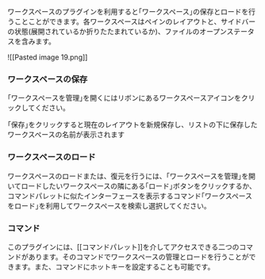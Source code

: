 
ワークスペースのプラグインを利用すると｢ワークスペース｣の保存とロードを行うことことができます。各ワークスペースはペインのレイアウトと、サイドバーの状態(展開されているか折りたたまれているか)、ファイルのオープンステータスを含みます。

![[Pasted image 19.png]]

### ワークスペースの保存

｢ワークスペースを管理｣を開くにはリボンにあるワークスペースアイコンをクリックしてください。

｢保存｣をクリックすると現在のレイアウトを新規保存し、リストの下に保存したワークスペースの名前が表示されます

### ワークスペースのロード

ワークスペースのロードまたは、復元を行うには、｢ワークスペースを管理｣を開いてロードしたいワークスペースの隣にある｢ロード｣ボタンをクリックするか、コマンドパレットに似たインターフェースを表示するコマンド｢ワークスペースをロード｣を利用してワークスペースを検索し選択してください。

### コマンド

このプラグインには、[[コマンドパレット]]を介してアクセスできる二つのコマンドがあります。そのコマンドでワークスペースの管理とロードを行うことができます。また、コマンドにホットキーを設定することも可能です。